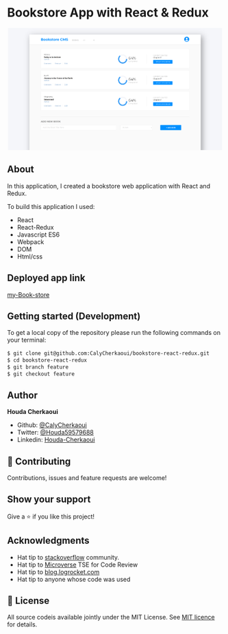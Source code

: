 # Bookstore App with React & Redux

<div align="center">
  <img src="./public/localhost_3000_.png" width="500">
</div>

## About

In this application, I created a bookstore web application with React and Redux.

To build this application I used:

- React
- React-Redux
- Javascript ES6
- Webpack
- DOM
- Html/css

## Deployed app link

[my-Book-store](https://my-magical-book-store.herokuapp.com/)

## Getting started (Development)

To get a local copy of the repository please run the following commands on your terminal:

```
$ git clone git@github.com:CalyCherkaoui/bookstore-react-redux.git
$ cd bookstore-react-redux
$ git branch feature
$ git checkout feature
```

## Author

**Houda Cherkaoui**

- Github: [@CalyCherkaoui](https://github.com/CalyCherkaoui)
- Twitter: [@Houda59579688](https://twitter.com/Houda59579688)
- Linkedin: [Houda-Cherkaoui](https://www.linkedin.com/in/houda-cherkaoui-64106395/)

## 🤝 Contributing

Contributions, issues and feature requests are welcome!

## Show your support

Give a ⭐️ if you like this project!

## Acknowledgments

- Hat tip to [stackoverflow](https://stackoverflow.com) community.
- Hat tip to [Microverse](https://www.microverse.org/) TSE for Code Review
- Hat tip to [blog.logrocket.com](https://blog.logrocket.com)
- Hat tip to anyone whose code was used

## 📝 License

All source codeis available jointly under the MIT License.
See [MIT licence]() for details.
